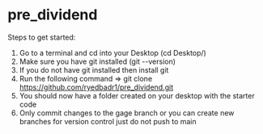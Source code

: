 # pre_dividend

Steps to get started:
1. Go to a terminal and cd into your Desktop (cd Desktop/)
2. Make sure you have git installed (git --version)
3. If you do not have git installed then install git
4. Run the following command => git clone https://github.com/ryedbadr1/pre_dividend.git
5. You should now have a folder created on your desktop with the starter code
6. Only commit changes to the gage branch or you can create new branches for version control just do not push to main
